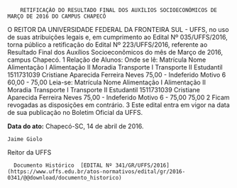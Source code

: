         RETIFICAÇÃO DO RESULTADO FINAL DOS AUXÍLIOS SOCIOECONÔMICOS DE MARÇO DE 2016 DO CAMPUS CHAPECÓ  

O REITOR DA UNIVERSIDADE FEDERAL DA FRONTEIRA SUL - UFFS, no uso de suas atribuições legais e, em cumprimento ao Edital Nº 035/UFFS/2016, torna público a retificação do Edital Nº 223/UFFS/2016, referente ao Resultado Final dos Auxílios Socioeconômicos do mês de Março de 2016, campus Chapecó. 1 Relação de Alunos: Onde se lê: Matrícula Nome Alimentação I Alimentação II Moradia Transporte I Transporte II Estudantil 1511731039 Cristiane Aparecida Ferreira Neves 75,00 - Indeferido Motivo 6 60,00 - 75,00 Leia-se: Matrícula Nome Alimentação I Alimentação II Moradia Transporte I Transporte II Estudantil 1511731039 Cristiane Aparecida Ferreira Neves 75,00 - Indeferido Motivo 6 - 75,00 75,00 2 Ficam revogadas as disposições em contrário. 3 Este edital entra em vigor na data de sua publicação no Boletim Oficial da UFFS.

   **Data do ato:** Chapecó-SC, 14 de abril de 2016.   
 

    Jaime Giolo   
 Reitor da UFFS 

      Documento Histórico  [EDITAL Nº 341/GR/UFFS/2016](https://www.uffs.edu.br/atos-normativos/edital/gr/2016-0341/@@download/documento_historico)     
      